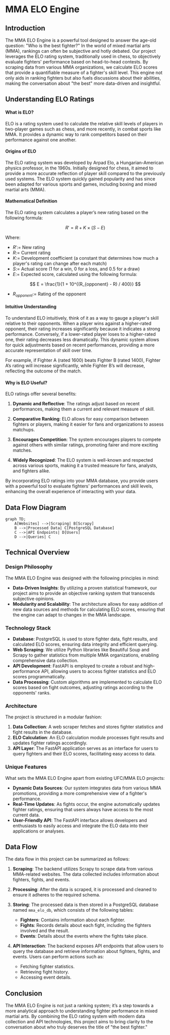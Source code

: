 # MMA ELO Engine

## Introduction
The MMA ELO Engine is a powerful tool designed to answer the age-old question: "Who is the best fighter?" In the world of mixed martial arts (MMA), rankings can often be subjective and hotly debated. Our project leverages the ELO rating system, traditionally used in chess, to objectively evaluate fighters' performance based on head-to-head contests. By scraping data from various MMA organizations, we calculate ELO scores that provide a quantifiable measure of a fighter's skill level. This engine not only aids in ranking fighters but also fuels discussions about their abilities, making the conversation about "the best" more data-driven and insightful.

## Understanding ELO Ratings

#### What is ELO?

ELO is a rating system used to calculate the relative skill levels of players in two-player games such as chess, and more recently, in combat sports like MMA. It provides a dynamic way to rank competitors based on their performance against one another.

#### Origins of ELO

The ELO rating system was developed by Arpad Elo, a Hungarian-American physics professor, in the 1960s. Initially designed for chess, it aimed to provide a more accurate reflection of player skill compared to the previously used systems. The ELO system quickly gained popularity and has since been adapted for various sports and games, including boxing and mixed martial arts (MMA).

#### Mathematical Definition

The ELO rating system calculates a player’s new rating based on the following formula:

$$
R' = R + K \times (S - E)
$$

Where:

- $R' :=$ New rating
- $R :=$ Current rating
- $K :=$ Development coefficient (a constant that determines how much a player's rating can change after each match)
- $S :=$ Actual score (1 for a win, 0 for a loss, and 0.5 for a draw)
- $E :=$ Expected score, calculated using the following formula:

$$
E = \frac{1}{1 + 10^{(R_{opponent} - R) / 400}}
$$

- $R_{opponent}:=$ Rating of the opponent

#### Intuitive Understanding

To understand ELO intuitively, think of it as a way to gauge a player's skill relative to their opponents. When a player wins against a higher-rated opponent, their rating increases significantly because it indicates a strong performance. Conversely, if a lower-rated player loses to a higher-rated one, their rating decreases less dramatically. This dynamic system allows for quick adjustments based on recent performances, providing a more accurate representation of skill over time.

For example, if Fighter A (rated 1600) beats Fighter B (rated 1400), Fighter A’s rating will increase significantly, while Fighter B’s will decrease, reflecting the outcome of the match.

#### Why is ELO Useful?

ELO ratings offer several benefits:

1. **Dynamic and Reflective**: The ratings adjust based on recent performances, making them a current and relevant measure of skill.

2. **Comparative Ranking**: ELO allows for easy comparison between fighters or players, making it easier for fans and organizations to assess matchups.

3. **Encourages Competition**: The system encourages players to compete against others with similar ratings, promoting fairer and more exciting matches.

4. **Widely Recognized**: The ELO system is well-known and respected across various sports, making it a trusted measure for fans, analysts, and fighters alike.

By incorporating ELO ratings into your MMA database, you provide users with a powerful tool to evaluate fighters' performances and skill levels, enhancing the overall experience of interacting with your data.

## Data Flow Diagram

```mermaid
graph TD;
    A[Websites] -->|Scraping| B[Scrapy]
    B -->|Processed Data| C[PostgreSQL Database]
    C -->|API Endpoints| D[Users]
    D -->|Queries| C
```


## Technical Overview

### Design Philosophy
The MMA ELO Engine was designed with the following principles in mind:
- **Data-Driven Insights**: By utilizing a proven statistical framework, our project aims to provide an objective ranking system that transcends subjective opinions.
- **Modularity and Scalability**: The architecture allows for easy addition of new data sources and methods for calculating ELO scores, ensuring that the engine can adapt to changes in the MMA landscape.

### Technology Stack
- **Database**: PostgreSQL is used to store fighter data, fight results, and calculated ELO scores, ensuring data integrity and efficient querying.
- **Web Scraping**: We utilize Python libraries like Beautiful Soup and Scrapy to gather statistics from multiple MMA organizations, enabling comprehensive data collection.
- **API Development**: FastAPI is employed to create a robust and high-performance API, allowing users to access fighter statistics and ELO scores programmatically.
- **Data Processing**: Custom algorithms are implemented to calculate ELO scores based on fight outcomes, adjusting ratings according to the opponents' ranks.

### Architecture
The project is structured in a modular fashion:
1. **Data Collection**: A web scraper fetches and stores fighter statistics and fight results in the database.
2. **ELO Calculation**: An ELO calculation module processes fight results and updates fighter ratings accordingly.
3. **API Layer**: The FastAPI application serves as an interface for users to query fighters and their ELO scores, facilitating easy access to data.

### Unique Features
What sets the MMA ELO Engine apart from existing UFC/MMA ELO projects:
- **Dynamic Data Sources**: Our system integrates data from various MMA promotions, providing a more comprehensive view of a fighter's performance.
- **Real-Time Updates**: As fights occur, the engine automatically updates fighter ratings, ensuring that users always have access to the most current data.
- **User-Friendly API**: The FastAPI interface allows developers and enthusiasts to easily access and integrate the ELO data into their applications or analyses.

## Data Flow

The data flow in this project can be summarized as follows:

1. **Scraping**: The backend utilizes Scrapy to scrape data from various MMA-related websites. The data collected includes information about fighters, fights, and events.

2. **Processing**: After the data is scraped, it is processed and cleaned to ensure it adheres to the required schema.

3. **Storing**: The processed data is then stored in a PostgreSQL database named `mma_elo_db`, which consists of the following tables:
   - **Fighters**: Contains information about each fighter.
   - **Fights**: Records details about each fight, including the fighters involved and the result.
   - **Events**: Details about the events where the fights take place.

4. **API Interaction**: The backend exposes API endpoints that allow users to query the database and retrieve information about fighters, fights, and events. Users can perform actions such as:
   - Fetching fighter statistics.
   - Retrieving fight history.
   - Accessing event details.

## Conclusion
The MMA ELO Engine is not just a ranking system; it’s a step towards a more analytical approach to understanding fighter performance in mixed martial arts. By combining the ELO rating system with modern data collection and API technologies, this project aims to bring clarity to the conversation about who truly deserves the title of "the best fighter."
